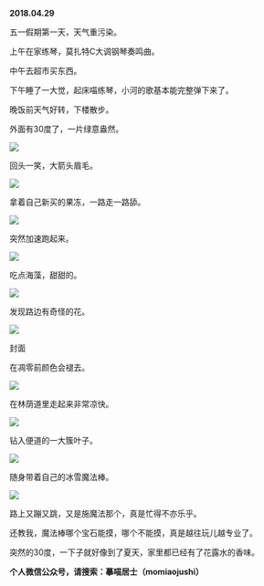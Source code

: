 
          
            
**2018.04.29**

五一假期第一天，天气重污染。

上午在家练琴，莫扎特C大调钢琴奏鸣曲。

中午去超市买东西。

下午睡了一大觉，起床喵练琴，小河的歌基本能完整弹下来了。

晚饭前天气好转，下楼散步。

外面有30度了，一片绿意盎然。




![](img/51001-e317d61702329722.jpg)




回头一笑，大箭头眉毛。




![](img/51001-bbbe410c1ccf3258.jpg)




拿着自己新买的果冻，一路走一路舔。




![](img/51001-7c8e3c1ce8e1a41b.jpg)




突然加速跑起来。




![](img/51001-4eafa0f8c2422ec6.jpg)




吃点海藻，甜甜的。




![](img/51001-774fc7454ed794d7.jpg)




发现路边有奇怪的花。




![](img/51001-fbf631f52e473fe0.jpg)

封面


在凋零前颜色会褪去。




![](img/51001-3775fc8203f5c357.jpg)




在林荫道里走起来非常凉快。




![](img/51001-60823c84008e3269.jpg)




钻入便道的一大簇叶子。




![](img/51001-a5523493190d42b5.jpg)




随身带着自己的冰雪魔法棒。




![](img/51001-99cc96f219de7afc.jpg)




路上又蹦又跳，又是施魔法那个，真是忙得不亦乐乎。

还教我，魔法棒哪个宝石能摸，哪个不能摸，真是越往玩儿越专业了。

突然的30度，一下子就好像到了夏天，家里都已经有了花露水的香味。


**个人微信公众号，请搜索：摹喵居士（momiaojushi）**

          
        